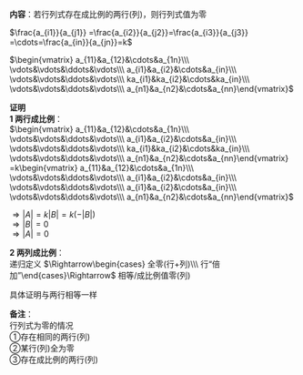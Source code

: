 **内容**：若行列式存在成比例的两行(列)，则行列式值为零  
  
 $\frac{a_{i1}}{a_{j1}}  
=\frac{a_{i2}}{a_{j2}}=\frac{a_{i3}}{a_{j3}}  
=\cdots=\frac{a_{in}}{a_{jn}}=k$  
  
 $\begin{vmatrix}  
a_{11}&a_{12}&\cdots&a_{1n}\\\  
\vdots&\vdots&\ddots&\vdots\\\  
a_{i1}&a_{i2}&\cdots&a_{in}\\\  
\vdots&\vdots&\ddots&\vdots\\\  
ka_{i1}&ka_{i2}&\cdots&ka_{in}\\\  
\vdots&\vdots&\ddots&\vdots\\\  
a_{n1}&a_{n2}&\cdots&a_{nn}\end{vmatrix}$  
  
**证明**  
**1 两行成比例**：  
 $\begin{vmatrix}  
a_{11}&a_{12}&\cdots&a_{1n}\\\  
\vdots&\vdots&\ddots&\vdots\\\  
a_{i1}&a_{i2}&\cdots&a_{in}\\\  
\vdots&\vdots&\ddots&\vdots\\\  
ka_{i1}&ka_{i2}&\cdots&ka_{in}\\\  
\vdots&\vdots&\ddots&\vdots\\\  
a_{n1}&a_{n2}&\cdots&a_{nn}\end{vmatrix}  
=k\begin{vmatrix}  
a_{11}&a_{12}&\cdots&a_{1n}\\\  
\vdots&\vdots&\ddots&\vdots\\\  
a_{i1}&a_{i2}&\cdots&a_{in}\\\  
\vdots&\vdots&\ddots&\vdots\\\  
a_{i1}&a_{i2}&\cdots&a_{in}\\\  
\vdots&\vdots&\ddots&\vdots\\\  
a_{n1}&a_{n2}&\cdots&a_{nn}\end{vmatrix}$  
  
 $\Rightarrow|A|=k|B|=k(-|B|)$  
 $\Rightarrow|B|=0$  
 $\Rightarrow|A|=0$  
  
**2 两列成比例**：  
递归定义 $\Rightarrow\begin{cases}  
全零(行+列)\\\  
行“倍加”\end{cases}\Rightarrow$ 相等/成比例值零(列)  
  
具体证明与两行相等一样  
  
**备注**：  
行列式为零的情况  
①存在相同的两行(列)  
②某行(列)全为零  
③存在成比例的两行(列)  
